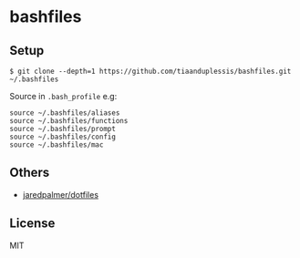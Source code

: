 # bashfiles

## Setup

```
$ git clone --depth=1 https://github.com/tiaanduplessis/bashfiles.git ~/.bashfiles
```

Source in `.bash_profile` e.g:

```
source ~/.bashfiles/aliases
source ~/.bashfiles/functions
source ~/.bashfiles/prompt
source ~/.bashfiles/config
source ~/.bashfiles/mac
```

## Others

- [jaredpalmer/dotfiles](https://github.com/jaredpalmer/dotfiles)

## License

MIT
